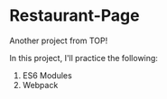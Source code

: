 # Restaurant-Page
Another project from TOP!

In this project, I'll practice the following:
1. ES6 Modules
2. Webpack
